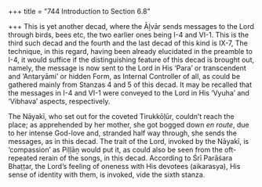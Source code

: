 +++
title = "744 Introduction to Section 6.8"

+++
This is yet another decad, where the Āḻvār sends messages to the Lord through birds, bees etc, the two earlier ones being I-4 and VI-1. This is the third such decad and the fourth and the last decad of this kind is IX-7, The technique, in this regard, having been already elucidated in the preamble to I-4, it would suffice if the distinguishing feature of this decad is brought out, namely, the message is now sent to the Lord in His ‘Para’ or transcendent and ‘Antaryāmi’ or hidden Form, as Internal Controller of all, as could be gathered mainly from Stanzas 4 and 5 of this decad. It may be recalled that the messages in I-4 and VI-1 were conveyed to the Lord in His ‘Vyuha’ and ‘Vibhava’ aspects, respectively.

The Nāyakī, who set out for the coveted Tirukkōḷūr, couldn’t reach the place; as apprehended by her mother, she got bogged down *en route*, due to her intense God-love and, stranded half way through, she sends the messages, as in this decad. The trait of the Lord, invoked by the Nāyakī, is ‘compassion’ as Piḷḷāṉ would put it, as could also be seen from the oft-repeated rerain of the songs, in this decad. According to Śrī Parāśara Bhaṭṭar, the Lord’s feeling of oneness with His devotees (aikarasya), His sense of identity with them, is invoked, vide the sixth stanza.


